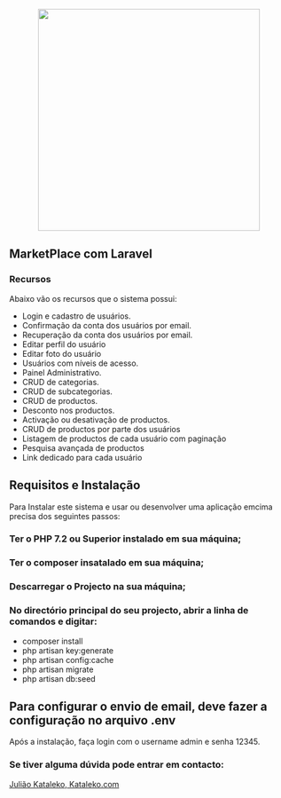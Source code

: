 <p align="center"><img src="https://res.cloudinary.com/dtfbvvkyp/image/upload/v1566331377/laravel-logolockup-cmyk-red.svg" width="400"></p>


## MarketPlace com Laravel

### Recursos
<div>Abaixo vão os recursos que o sistema possui:</div>
<ul>
 	<li>Login e cadastro de usuários.</li>
 	<li>Confirmação da conta dos usuários por email.</li>
 	<li>Recuperação da conta dos usuários por email.</li>
     <li>Editar perfil do usuário</li>
     <li>Editar foto do usuário</li>
 	<li>Usuários com níveis de acesso.</li>
 	<li>Painel Administrativo.</li>
 	<li>CRUD de categorias.</li>
 	<li>CRUD de subcategorias.</li>
 	<li>CRUD de productos.</li>
 	<li>Desconto nos productos.</li>
 	<li>Activação ou desativação de productos.</li>
 	<li>CRUD de productos por parte dos usuários</li>
 	<li>Listagem de productos de cada usuário com paginação</li>
 	<li>Pesquisa avançada de productos</li>
 	<li>Link dedicado para cada usuário</li>
</ul>

## Requisitos e Instalação

Para Instalar este sistema e usar ou desenvolver uma aplicação emcima precisa dos seguintes passos:
### Ter o PHP 7.2 ou Superior instalado em sua máquina;
### Ter o composer insatalado em sua máquina;
### Descarregar o Projecto na sua máquina;
### No directório principal do seu projecto, abrir a linha de comandos e digitar:
- composer install
- php artisan key:generate
- php artisan config:cache
- php artisan migrate
- php artisan db:seed

## Para configurar o envio de email, deve fazer a configuração no arquivo .env

Após a instalação, faça login com o username admin e senha 12345.

### Se tiver alguma dúvida pode entrar em contacto:
<a href="http://www.kataleko.com/web/contact">Julião Kataleko, Kataleko.com</a>
